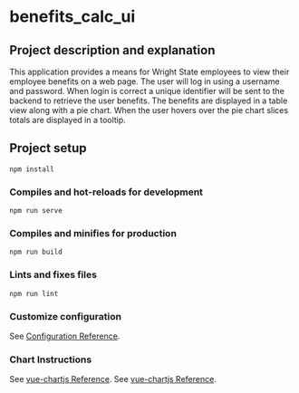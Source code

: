 # benefits_calc_ui

## Project description and explanation

This application provides a means for Wright State employees to view their employee benefits on a web page. The user will log in using a username and password. When login is correct a unique identifier will be sent to the backend to retrieve the user benefits. The benefits are displayed in a table view along with a pie chart. When the user hovers over the pie chart slices totals are displayed in a tooltip.

## Project setup

```
npm install
```

### Compiles and hot-reloads for development

```
npm run serve
```

### Compiles and minifies for production

```
npm run build
```

### Lints and fixes files

```
npm run lint
```

### Customize configuration

See [Configuration Reference](https://cli.vuejs.org/config/).

### Chart Instructions

See [vue-chartjs Reference](https://vue-chartjs.org/guide/#introduction).
See [vue-chartjs Reference](https://chartjs.org).
